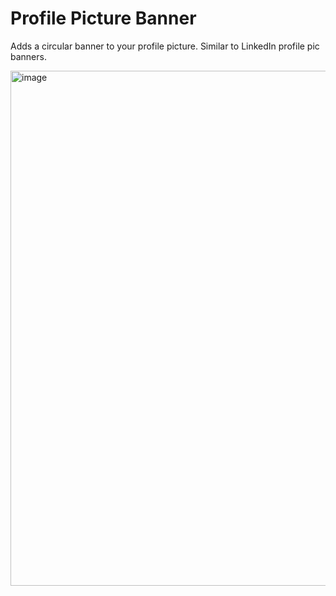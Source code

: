 # Profile Picture Banner
Adds a circular banner to your profile picture.  Similar to LinkedIn profile pic banners.

<img width="1044" height="824" alt="image" src="https://github.com/user-attachments/assets/1e740838-6107-4174-9620-607c78be9d90" />

